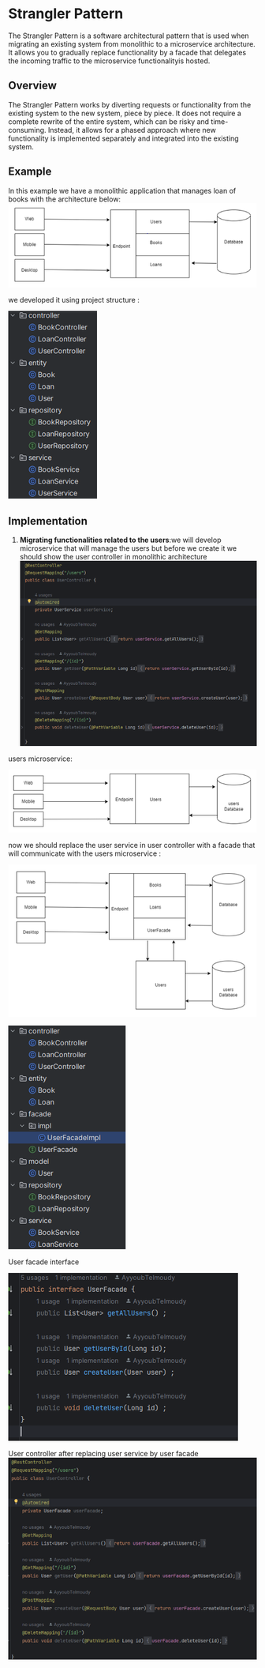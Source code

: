 # Strangler Pattern

The Strangler Pattern is a software architectural pattern that is used when migrating an existing system from monolithic to a microservice architecture. It allows you to gradually replace functionality by a facade that delegates the incoming traffic to the microservice functionalityis hosted.

## Overview

The Strangler Pattern works by diverting requests or functionality from the existing system to the new system, piece by piece. It does not require a complete rewrite of the entire system, which can be risky and time-consuming. Instead, it allows for a phased approach where new functionality is implemented separately and integrated into the existing system.

## Example
In this example we have a monolithic application that manages loan of books with the architecture below:
 ![CHEESE!](assets/mono_architecture.PNG)
 
 we developed it using project structure : 
 
 ![CHEESE!](assets/monolithic_project_architecture.PNG)
 
 ## Implementation
 1. **Migrating functionalities related to the users**:we will develop microservice that will manage the users but before we create it we should show the user controller in monolithic architecture 
  ![CHEESE!](assets/user_controller.PNG)
  
  users microservice: 
  
  ![CHEESE!](assets/users_microservice.PNG)
  
  now we should replace the user service in user controller with a facade that will communicate with the users microservice :
  
  ![CHEESE!](assets/user_facade.PNG)
  
  ![CHEESE!](assets/remove_user_service.PNG)
  
  User facade interface 
  
  ![CHEESE!](assets/user_facade_interface.PNG)
  
  
  User controller after replacing user service by user facade
  ![CHEESE!](assets/replace_user_service.PNG)
 
 
 
